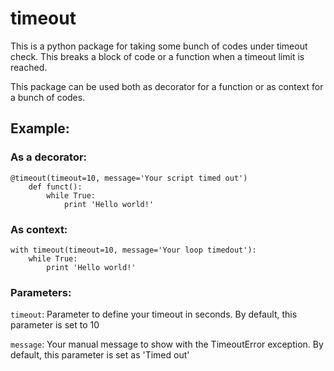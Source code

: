 # timeout

This is a python package for taking some bunch of codes under timeout check. This breaks a block of code or a function when a timeout limit is reached.

This package can be used both as decorator for a function or as context for a bunch of codes.

## Example:
### As a decorator:
```
@timeout(timeout=10, message='Your script timed out')
    def funct():
        while True:
            print 'Hello world!'
```

### As context:
```
with timeout(timeout=10, message='Your loop timedout'):
    while True:
    	print 'Hello world!'
```

### Parameters:
`timeout`: Parameter to define your timeout in seconds. By default, this parameter is set to 10

`message`: Your manual message to show with the TimeoutError exception. By default, this parameter is set as 'Timed out'
